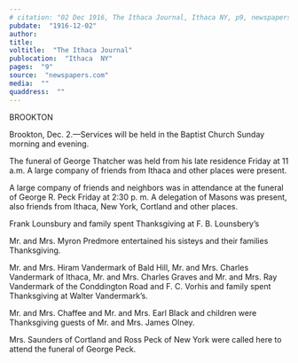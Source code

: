 ```yaml
---
# citation: "02 Dec 1916, The Ithaca Journal, Ithaca NY, p9, newspapers.com."
pubdate:  "1916-12-02"
author: 
title: 
voltitle:  "The Ithaca Journal"
publocation:  "Ithaca  NY"
pages:  "9"
source:  "newspapers.com"
media:  ""
quaddress:  ""
---
```

BROOKTON 

Brookton, Dec. 2.—Services will be held in the Baptist Church Sunday morning and evening. 

The funeral of George Thatcher was held from his late residence Friday at 11 a.m. A large company of friends from Ithaca and other places were present. 

A large company of friends and neighbors was in attendance at the funeral of George R. Peck Friday at 2:30 p. m. A delegation of Masons was present, also friends from Ithaca, New York, Cortland and other places. 

Frank Lounsbury and family spent Thanksgiving at F. B. Lounsbery’s 

Mr. and Mrs. Myron Predmore entertained his sisteys and their families Thanksgiving. 

Mr. and Mrs. Hiram Vandermark of Bald Hill, Mr. and Mrs. Charles Vandermark of Ithaca, Mr. and Mrs. Charles Graves and Mr. and Mrs. Ray Vandermark of the Conddington Road and F. C. Vorhis and family spent Thanksgiving at Walter Vandermark’s. 

Mr. and Mrs. Chaffee and Mr. and Mrs. Earl Black and children were Thanksgiving guests of Mr. and Mrs. James Olney. 

Mrs. Saunders of Cortland and Ross Peck of New York were called here to attend the funeral of George Peck. 

